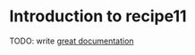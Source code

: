 # Introduction to recipe11

TODO: write [great documentation](http://jacobian.org/writing/what-to-write/)
